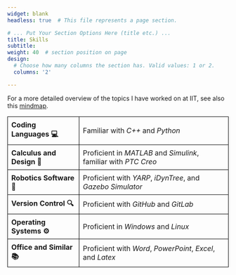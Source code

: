 ```yaml
---
widget: blank
headless: true  # This file represents a page section.

# ... Put Your Section Options Here (title etc.) ...
title: Skills
subtitle:
weight: 40  # section position on page
design:
  # Choose how many columns the section has. Valid values: 1 or 2.
  columns: '2'

---
```


<style>
  .skills-table {
    border-collapse: collapse;
    width: 100%;
  }

  .skills-table th,
  .skills-table td {
    border: 1px solid black;
    padding: 8px;
    text-align: left;
  }
</style>

For a more detailed overview of the topics I have worked on at IIT, see also this [mindmap](https://raw.githubusercontent.com/gabrielenava/gabrielenava/main/competencies_iit.png).

<table class="skills-table">
  <tr>
    <th style="text-align: left;">Coding Languages 💻</th>
    <td>Familiar with <em>C++</em> and <em>Python</em></td>
  </tr>
  <tr>
    <th style="text-align: left;">Calculus and Design 🔧</th>
    <td>Proficient in <em>MATLAB</em> and <em>Simulink</em>, familiar with <em>PTC Creo</em></td>
  </tr>
  <tr>
    <th style="text-align: left;">Robotics Software 🤖</th>
    <td>Proficient with <em>YARP</em>, <em>iDynTree</em>, and <em>Gazebo Simulator</em></td>
  </tr>
  <tr>
    <th style="text-align: left;">Version Control 🔍</th>
    <td>Proficient with <em>GitHub</em> and <em>GitLab</em></td>
  </tr>
  <tr>
    <th style="text-align: left;">Operating Systems ⚙️</th>
    <td>Proficient in <em>Windows</em> and <em>Linux</em></td>
  </tr>
  <tr>
    <th style="text-align: left;">Office and Similar 📚</th>
    <td>Proficient with <em>Word</em>, <em>PowerPoint</em>, <em>Excel</em>, and <em>Latex</em></td>
  </tr>
</table>

